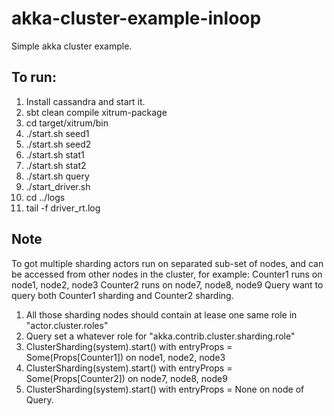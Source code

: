 akka-cluster-example-inloop
===========================

Simple akka cluster example.

## To run: ##

1. Install cassandra and start it.
1. sbt clean compile xitrum-package
1. cd target/xitrum/bin
1. ./start.sh seed1
1. ./start.sh seed2
1. ./start.sh stat1
1. ./start.sh stat2
1. ./start.sh query
1. ./start_driver.sh
1. cd ../logs
1. tail -f driver_rt.log


## Note ##
To got multiple sharding actors run on separated sub-set of nodes, and can be accessed from other nodes in the cluster, for example:
Counter1 runs on node1, node2, node3
Counter2 runs on node7, node8, node9
Query want to query both Counter1 sharding and Counter2 sharding.

1. All those sharding nodes should contain at lease one same role in "actor.cluster.roles"
1. Query set a whatever role for "akka.contrib.cluster.sharding.role"
1. ClusterSharding(system).start() with entryProps = Some(Props[Counter1]) on node1, node2, node3
1. ClusterSharding(system).start() with entryProps = Some(Props[Counter2]) on node7, node8, node9
1. ClusterSharding(system).start() with entryProps = None on node of Query.